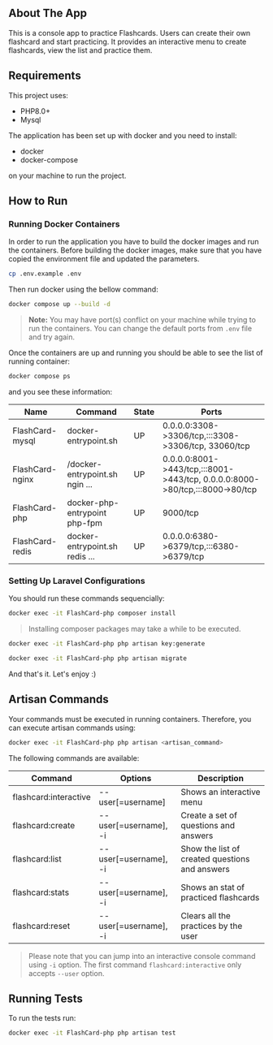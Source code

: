 ## About The App
This is a console app to practice Flashcards. Users can create their own flashcard and start practicing. It provides an interactive menu to create flashcards, view the list and practice them.


## Requirements
This project uses:
- PHP8.0+
- Mysql

The application has been set up with docker and you need to install:
- docker
- docker-compose

on your machine to run the project.

## How to Run
### Running Docker Containers
In order to run the application you have to build the docker images and run the containers. Before building the docker images, make sure that you have copied the environment file and updated the parameters.

```bash
cp .env.example .env
```

Then run docker using the bellow command:
```bash
docker compose up --build -d
```

> **Note:** You may have port(s) conflict on your machine while trying to run the containers. You can change the default ports from `.env` file and try again.

Once the containers are up and running you should be able to see the list of running container:

```bash
docker compose ps
```

and you see these information:

| Name | Command | State | Ports | 
| ---- | ------- | ----- | ----- |
| FlashCard-mysql | docker-entrypoint.sh | UP | 0.0.0.0:3308->3306/tcp,:::3308->3306/tcp, 33060/tcp |
| FlashCard-nginx | /docker-entrypoint.sh ngin ... | UP | 0.0.0.0:8001->443/tcp,:::8001->443/tcp, 0.0.0.0:8000->80/tcp,:::8000->80/tcp |
| FlashCard-php | docker-php-entrypoint php-fpm | UP | 9000/tcp |
| FlashCard-redis | docker-entrypoint.sh redis ... | UP | 0.0.0.0:6380->6379/tcp,:::6380->6379/tcp |


### Setting Up Laravel Configurations
You should run these commands sequencially:

```bash
docker exec -it FlashCard-php composer install
```
> Installing composer packages may take a while to be executed.

```bash
docker exec -it FlashCard-php php artisan key:generate
```
```bash
docker exec -it FlashCard-php php artisan migrate
```

And that's it. Let's enjoy :)

## Artisan Commands
Your commands must be executed in running containers. Therefore, you can execute artisan commands using: 

```bash
docker exec -it FlashCard-php php artisan <artisan_command>
``` 

The following commands are available:

| Command | Options | Description |
| ------- | ------- | ----------- |
| flashcard:interactive | --user[=username] | Shows an interactive menu |
| flashcard:create | --user[=username], -i | Create a set of questions and answers |
| flashcard:list | --user[=username], -i | Show the list of created questions and answers |
| flashcard:stats | --user[=username], -i | Shows an stat of practiced flashcards |
| flashcard:reset | --user[=username], -i | Clears all the practices by the user |

> Please note that you can jump into an interactive console command using `-i` option. The first command `flashcard:interactive` only accepts `--user` option.  

## Running Tests
To run the tests run:
```bash
docker exec -it FlashCard-php php artisan test
```